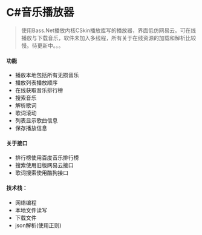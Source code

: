 # C#音乐播放器

> 使用Bass.Net播放内核CSkin播放库写的播放器，界面低仿网易云。可在线播放与下载音乐，软件未加入多线程，所有关于在线资源的加载和解析比较慢。待更新中。。。
#### 功能
* 播放本地包括所有无损音乐
* 播放列表播放顺序
* 在线获取音乐排行榜
* 搜索音乐
* 解析歌词
* 歌词滚动
* 列表显示歌曲信息
* 保存播放信息
#### 关于接口
* 排行榜使用百度音乐排行榜
* 搜索使用旧版网易云接口
* 歌词搜索使用酷狗接口
#### 技术栈：
*  网络编程
*  本地文件读写
*  下载文件
*  json解析(使用正则)